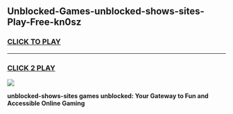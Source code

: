 
## Unblocked-Games-unblocked-shows-sites-Play-Free-kn0sz
<h3>
<a href="https://premium76.site?title=unblocked-shows-sites&ref=18A1">CLICK TO PLAY</a></h3>
<hr>

<h3>
<a href="https://premium76.site?title=unblocked-shows-sites&ref=18A1">CLICK 2 PLAY</a>
  
</h3>

<a href="https://premium76.site?title=unblocked-shows-sites&ref=18A1"><img src="https://clearcache.store/games.png"></a>


**unblocked-shows-sites games unblocked: Your Gateway to Fun and Accessible Online Gaming**
